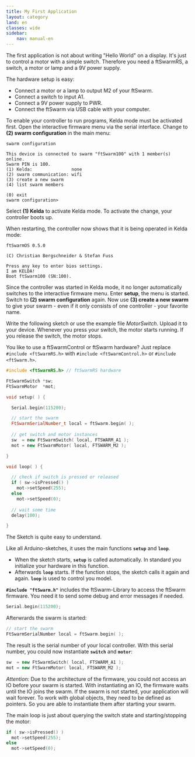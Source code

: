 ```yaml
---
title: My First Application
layout: category
land: en
classes: wide
sidebar:
    nav: manual-en
---
```

The first application is not about writing "Hello World" on a display. It's just to control a motor with a simple switch. 
Therefore you need a ftSwarmRS, a switch, a motor or lamp and a 9V power supply.

The hardware setup is easy:

- Connect a motor or a lamp to output M2 of your ftSwarm.
- Connect a switch to input A1.
- Connect a 9V power supply to PWR.
- Connect the ftSwarm via USB cable with your computer.

To enable your controller to run programs, Kelda mode must be activated first. Open the interactive firmware menu via the serial interface. Change to **(2) swarm configuration** in the main menu:

```
swarm configuration

This device is connected to swarm "ftSwarm100" with 1 member(s) online.
Swarm PIN is 100.
(1) Kelda:               none
(2) swarm communication: wifi
(3) create a new swarm
(4) list swarm members

(0) exit
swarm configuration>
```

Select **(1) Kelda** to activate Kelda mode. To activate the change, your controller boots up.

When restarting, the controller now shows that it is being operated in Kelda mode:

```
ftSwarmOS 0.5.0

(C) Christian Bergschneider & Stefan Fuss

Press any key to enter bios settings.
I am KELDA!
Boot ftSwarm100 (SN:100).
```

Since the controller was started in Kelda mode, it no longer automatically switches to the interactive firmware menu. Enter **setup**, the menu is started. Switch to **(2) swarm configuration** again. Now use **(3) create a new swarm** to give your swarm - even if it only consists of one controller - your favorite name.


Write the following sketch or use the example file *MotorSwitch*. Upload it to your device. Whenever you press your switch, the motor starts running. If you release the switch, the motor stops.

You like to use a ftSwarmControl or ftSwarm hardware? Just replace ``#include <ftSwarmRS.h>`` with ``#include <ftSwarmControl.h>`` or ``#include <ftSwarm.h>``.

```cpp
#include <ftSwarmRS.h> // ftSwarmRS hardware

FtSwarmSwitch *sw;
FtSwarmMotor  *mot;

void setup( ) {

  Serial.begin(115200);

  // start the swarm
  FtSwarmSerialNumber_t local = ftSwarm.begin( );
	
  // get switch and motor instances
  sw  = new FtSwarmSwitch( local, FTSWARM_A1 );
  mot = new FtSwarmMotor( local, FTSWARM_M2 );

}

void loop( ) {

  // check if switch is pressed or released
  if ( sw->isPressed() )
    mot->setSpeed(255);
  else
    mot->setSpeed(0);
	
  // wait some time
  delay(100);

}
```

The Sketch is quite easy to understand.

Like all Arduino-sketches, it uses the main functions **`setup`** and **`loop`**. 

- When the sketch starts, **`setup`** is called automatically. In standard you initialize your hardware in this function.
- Afterwards **`loop`** starts. If the function stops, the sketch calls it again and again. **`loop`** is used to control you model.

 **`#include "ftSwarm.h"`** includes the ftSwarm-Library to access the ftSwarm firmware. You need it to send some debug and error messages if needed. 

```cpp
Serial.begin(115200);
```

Afterwrards the swarm is started:

```cpp
// start the swarm
FtSwarmSerialNumber local = ftSwarm.begin( );
```

The result is the serial number of your local controller. With this serial number, you could now instantiate **`switch`** and **`motor`**:

```cpp
sw  = new FtSwarmSwitch( local, FTSWARM_A1 );
mot = new FtSwarmMotor( local, FTSWARM_M2 );
```

*Attention:* Due to the architecture of the firmware, you could not access an IO before your swarm is started.
With instantiating an IO, the firmware waits until the IO joins the swarm. If the swarm is not started, your application will wait forever. 
To work with global objects, they need to be defined as pointers. So you are able to instantiate them after starting your swarm.

The main loop is just about querying the switch state and starting/stopping the motor:

```cpp
if ( sw->isPressed() )
  mot->setSpeed(255);
else
  mot->setSpeed(0);
```
